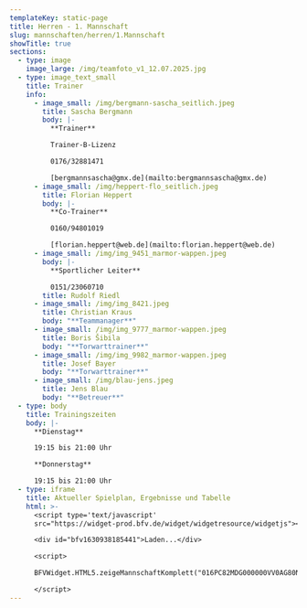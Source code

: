 ```yaml
---
templateKey: static-page
title: Herren - 1. Mannschaft
slug: mannschaften/herren/1.Mannschaft
showTitle: true
sections:
  - type: image
    image_large: /img/teamfoto_v1_12.07.2025.jpg
  - type: image_text_small
    title: Trainer
    info:
      - image_small: /img/bergmann-sascha_seitlich.jpeg
        title: Sascha Bergmann
        body: |-
          **Trainer**

          Trainer-B-Lizenz

          0176/32881471

          [bergmannsascha@gmx.de](mailto:bergmannsascha@gmx.de)
      - image_small: /img/heppert-flo_seitlich.jpeg
        title: Florian Heppert
        body: |-
          **Co-Trainer**

          0160/94801019

          [florian.heppert@web.de](mailto:florian.heppert@web.de)
      - image_small: /img/img_9451_marmor-wappen.jpeg
        body: |-
          **Sportlicher Leiter**

          0151/23060710
        title: Rudolf Riedl
      - image_small: /img/img_8421.jpeg
        title: Christian Kraus
        body: "**Teammanager**"
      - image_small: /img/img_9777_marmor-wappen.jpeg
        title: Boris Šibila
        body: "**Torwarttrainer**"
      - image_small: /img/img_9982_marmor-wappen.jpeg
        title: Josef Bayer
        body: "**Torwarttrainer**"
      - image_small: /img/blau-jens.jpeg
        title: Jens Blau
        body: "**Betreuer**"
  - type: body
    title: Trainingszeiten
    body: |-
      **Dienstag**

      19:15 bis 21:00 Uhr

      **Donnerstag**

      19:15 bis 21:00 Uhr
  - type: iframe
    title: Aktueller Spielplan, Ergebnisse und Tabelle
    html: >-
      <script type='text/javascript'
      src="https://widget-prod.bfv.de/widget/widgetresource/widgetjs"></script>

      <div id="bfv1630938185441">Laden...</div>

      <script>

      BFVWidget.HTML5.zeigeMannschaftKomplett("016PC82MDG000000VV0AG80NVV8OQVTB", "bfv1630938185441", { height: "800", width: "350", selectedTab:BFVWidget.HTML5.mannschaftTabs.spiele, colorResults: "undefined" , colorNav: "undefined" , colorClubName : "undefined" , backgroundNav: "undefined"});

      </script>
---
```

